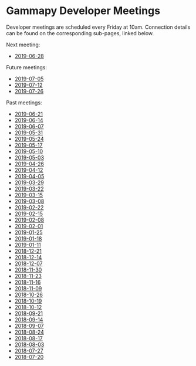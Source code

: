 # Gammapy Developer Meetings

Developer meetings are scheduled every Friday at 10am. Connection
details can be found on the corresponding sub-pages, linked below.

Next meeting:
* [2019-06-28](2019/2019-06-28/README.md)

Future meetings:
* [2019-07-05](2019/2019-07-05/README.md)
* [2019-07-12](2019/2019-07-12/README.md)
* [2019-07-26](2019/2019-07-26/README.md)

Past meetings:
* [2019-06-21](2019/2019-06-21/README.md)
* [2019-06-14](2019/2019-06-14/README.md)
* [2019-06-07](2019/2019-06-07/README.md)
* [2019-05-31](2019/2019-05-31/README.md)
* [2019-05-24](2019/2019-05-24/README.md)
* [2019-05-17](2019/2019-05-17/README.md)
* [2019-05-10](2019/2019-05-10/README.md)
* [2019-05-03](2019/2019-05-03/README.md)
* [2019-04-26](2019/2019-05-26/README.md)
* [2019-04-12](2019/2019-04-12/README.md)
* [2019-04-05](2019/2019-04-05/README.md)
* [2019-03-29](2019/2019-03-29/README.md)
* [2019-03-22](2019/2019-03-22/README.md)
* [2019-03-15](2019/2019-03-15/README.md)
* [2019-03-08](2019/2019-03-08/README.md)
* [2019-02-22](2019/2019-02-22/README.md)
* [2019-02-15](2019/2019-02-15/README.md)
* [2019-02-08](2019/2019-02-08/README.md)
* [2019-02-01](2019/2019-02-01/README.md)
* [2019-01-25](2019/2019-01-25/README.md)
* [2019-01-18](2019/2019-01-18/README.md)
* [2019-01-11](2019/2019-01-11/README.md)
* [2018-12-21](2018/2018-12-21/README.md)
* [2018-12-14](2018/2018-12-14/README.md)
* [2018-12-07](2018/2018-12-07/README.md)
* [2018-11-30](2018/2018-11-30/README.md)
* [2018-11-23](2018/2018-11-23/README.md)
* [2018-11-16](2018/2018-11-16/README.md)
* [2018-11-09](2018/2018-11-09/README.md)
* [2018-10-26](2018/2018-10-26/README.md)
* [2018-10-19](2018/2018-10-19/README.md)
* [2018-10-12](2018/2018-10-12/README.md)
* [2018-09-21](2018/2018-09-21/README.md)
* [2018-09-14](2018/2018-09-14/README.md)
* [2018-09-07](2018/2018-09-07/README.md)
* [2018-08-24](2018/2018-08-24/README.md)
* [2018-08-17](2018/2018-08-17/README.md)
* [2018-08-03](2018/2018-08-03/README.md)
* [2018-07-27](2018/2018-07-27/README.md)
* [2018-07-20](2018/2018-07-20/README.md)
